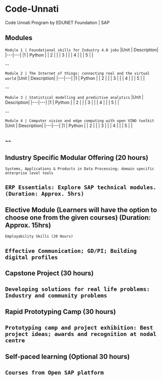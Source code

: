 # Code-Unnati
Code Unnati Program by EDUNET Foundation | SAP


## Modules

`
Module 1 | Foundational skills for Industry 4.0 jobs
`
|Unit | Description|
|---|---|
|1   | Python  |
| 2  |   |
|  3 |   |
|  4 |   |
|  5 |   |

--

`
Module 2 | The Internet of things: connecting real and the virtual world
`
|Unit | Description|
|---|---|
|1   | Python  |
| 2  |   |
|  3 |   |
|  4 |   |
|  5 |   |

--

`
Module 3 | Statistical modelling and predictive analytics
`
|Unit | Description|
|---|---|
|1   | Python  |
| 2  |   |
|  3 |   |
|  4 |   |
|  5 |   |

--

`
Module 4 | Computer vision and edge computing with open VINO toolkit
`
|Unit | Description|
|---|---|
|1   | Python  |
| 2  |   |
|  3 |   |
|  4 |   |
|  5 |   |

--
--
## Industry Specific Modular Offering (20 hours)
`Systems, Applications & Products in Data Processing; domain specific enterprise level tools`

`ERP Essentials: Explore SAP technical modules. (Duration: Approx. 5hrs)`
--

## Elective Module (Learners will have the option to choose one from the given courses) (Duration: Approx. 15hrs)
`Employability Skills (20 Hours)`

`Effective Communication; GD/PI; Building digital profiles`
--

## Capstone Project (30 hours)
`Developing solutions for real life problems: Industry and community problems`
--

## Rapid Prototyping Camp (30 hours)
`Prototyping camp and project exhibition: Best project ideas; awards and recognition at nodal centre`
--

## Self-paced learning (Optional 30 hours)
`Courses from Open SAP platform`
--
